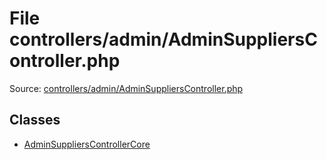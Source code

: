 File controllers/admin/AdminSuppliersController.php
=========

Source: [controllers/admin/AdminSuppliersController.php](https://github.com/PrestaShop/PrestaShop/blob/1.6.0.3/controllers/admin/AdminSuppliersController.php)


Classes
-------

* [AdminSuppliersControllerCore](class.AdminSuppliersControllerCore.md)

